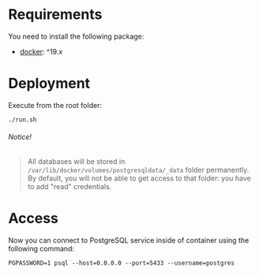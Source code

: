 # Requirements

You need to install the following package:
- [docker](https://docs.docker.com/engine/install/debian/#install-using-the-repository): ^19.x

# Deployment

Execute from the root folder:
```
./run.sh
```
###### Notice!
> All databases will be stored in `/var/lib/docker/volumes/postgresqldata/_data` folder permanently. By default, you will not be able to get access to that folder: you have to add "read" credentials. 

# Access

Now you can connect to PostgreSQL service inside of container using the following command:
```
PGPASSWORD=1 psql --host=0.0.0.0 --port=5433 --username=postgres
```

